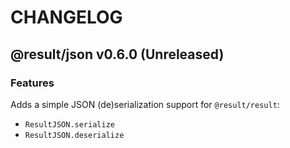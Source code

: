 # CHANGELOG
## @result/json v0.6.0 (Unreleased)
### Features

Adds a simple JSON (de)serialization support for `@result/result`:
- `ResultJSON.serialize`
- `ResultJSON.deserialize`
